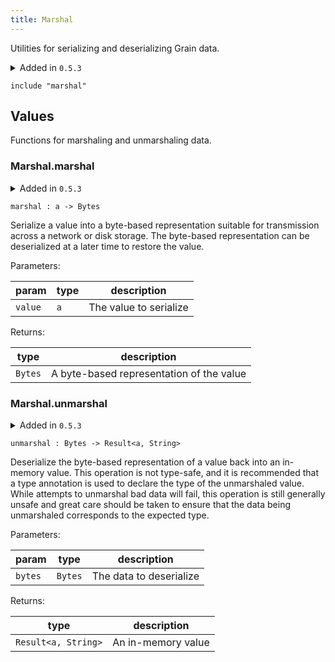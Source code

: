 ```yaml
---
title: Marshal
---
```


Utilities for serializing and deserializing Grain data.

<details disabled>
<summary tabindex="-1">Added in <code>0.5.3</code></summary>
No other changes yet.
</details>

```grain
include "marshal"
```

## Values

Functions for marshaling and unmarshaling data.

### Marshal.**marshal**

<details disabled>
<summary tabindex="-1">Added in <code>0.5.3</code></summary>
No other changes yet.
</details>

```grain
marshal : a -> Bytes
```

Serialize a value into a byte-based representation suitable for transmission
across a network or disk storage. The byte-based representation can be
deserialized at a later time to restore the value.

Parameters:

|param|type|description|
|-----|----|-----------|
|`value`|`a`|The value to serialize|

Returns:

|type|description|
|----|-----------|
|`Bytes`|A byte-based representation of the value|

### Marshal.**unmarshal**

<details disabled>
<summary tabindex="-1">Added in <code>0.5.3</code></summary>
No other changes yet.
</details>

```grain
unmarshal : Bytes -> Result<a, String>
```

Deserialize the byte-based representation of a value back into an in-memory
value. This operation is not type-safe, and it is recommended that a type
annotation is used to declare the type of the unmarshaled value. While
attempts to unmarshal bad data will fail, this operation is still generally
unsafe and great care should be taken to ensure that the data being
unmarshaled corresponds to the expected type.

Parameters:

|param|type|description|
|-----|----|-----------|
|`bytes`|`Bytes`|The data to deserialize|

Returns:

|type|description|
|----|-----------|
|`Result<a, String>`|An in-memory value|


